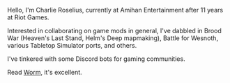 Hello, I'm Charlie Roselius, currently at Amihan Entertainment after 11 years at Riot Games.

Interested in collaborating on game mods in general, I've dabbled in Brood War (Heaven's Last Stand, Helm's Deep mapmaking), Battle for Wesnoth, various Tabletop Simulator ports, and others.

I've tinkered with some Discord bots for gaming communities.

Read [Worm](https://parahumans.wordpress.com/2011/06/11/1-1/), it's excellent.
